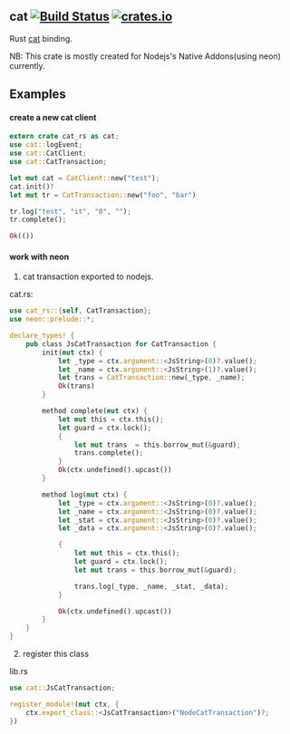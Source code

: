 ## cat [![Build Status](https://travis-ci.org/uuhan/cat-rs.svg?branch=master)](https://travis-ci.org/uuhan/cat-rs) [![crates.io](http://meritbadge.herokuapp.com/cat-rs)](https://crates.io/crates/cat-rs)

Rust [cat](https://github.com/dianping/cat#6199dd55e0d8b1d61f08f0a9ebe9281b9f6a6e2a) binding.

NB: This crate is mostly created for Nodejs's Native Addons(using neon) currently.

## Examples

#### create a new cat client

```rust
extern crate cat_rs as cat;
use cat::logEvent;
use cat::CatClient;
use cat::CatTransaction;

let mut cat = CatClient::new("test");
cat.init()?
let mut tr = CatTransaction::new("foo", "bar")

tr.log("test", "it", "0", "");
tr.complete();

Ok(())
```

#### work with neon

1. cat transaction exported to nodejs.

cat.rs:

```rust
use cat_rs::{self, CatTransaction};
use neon::prelude::*;

declare_types! {
    pub class JsCatTransaction for CatTransaction {
        init(mut ctx) {
            let _type = ctx.argument::<JsString>(0)?.value();
            let _name = ctx.argument::<JsString>(1)?.value();
            let trans = CatTransaction::new(_type, _name);
            Ok(trans)
        }

        method complete(mut ctx) {
            let mut this = ctx.this();
            let guard = ctx.lock();
            {
                let mut trans  = this.borrow_mut(&guard);
                trans.complete();
            }
            Ok(ctx.undefined().upcast())
        }

        method log(mut ctx) {
            let _type = ctx.argument::<JsString>(0)?.value();
            let _name = ctx.argument::<JsString>(0)?.value();
            let _stat = ctx.argument::<JsString>(0)?.value();
            let _data = ctx.argument::<JsString>(0)?.value();

            {
                let mut this = ctx.this();
                let guard = ctx.lock();
                let mut trans = this.borrow_mut(&guard);

                trans.log(_type, _name, _stat, _data);
            }

            Ok(ctx.undefined().upcast())
        }
    }
}
```

2. register this class

lib.rs

```rust
use cat::JsCatTransaction;

register_module!(mut ctx, {
    ctx.export_class::<JsCatTransaction>("NodeCatTransaction")?;
})
```
